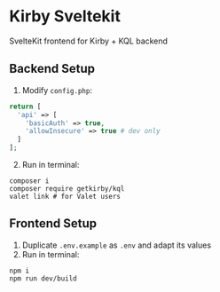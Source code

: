 # Kirby Sveltekit

SvelteKit frontend for Kirby + KQL backend

## Backend Setup

1. Modify `config.php`:
```php
return [
  'api' => [
    'basicAuth' => true,
    'allowInsecure' => true # dev only
  ]
];
```
2. Run in terminal:
```shell
composer i
composer require getkirby/kql
valet link # for Valet users
```

## Frontend Setup

1. Duplicate `.env.example` as `.env` and adapt its values
2. Run in terminal:
```shell
npm i
npm run dev/build
```

